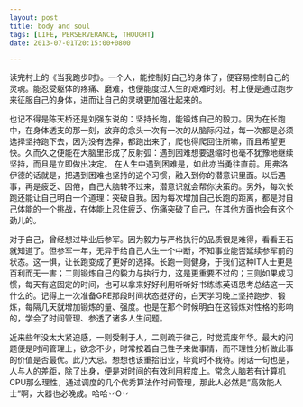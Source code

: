```yaml
---
layout: post
title: body and soul
tags: [LIFE, PERSERVERANCE, THOUGHT]
date: 2013-07-01T20:15:00+0800

---
```


读完村上的《当我跑步时》。一个人，能控制好自己的身体了，便容易控制自己的灵魂。能忍受躯体的疼痛、磨难，也便能度过人生的艰难时刻。村上便是通过跑步来征服自己的身体，进而让自己的灵魂更加强壮起来的。

也记不得是陈天桥还是刘强东说的：坚持长跑，能锻炼自己的毅力。因为在长跑中，在身体透支的那一刻，放弃的念头一次有一次的从脑际闪过，每一次都是必须选择坚持跑下去，因为没有选择，都跑出来了，爬也得爬回住所嘛，而且希望更快。久而久之便能在大脑里形成了反射弧：遇到困难想要退缩时也毫不犹豫地继续坚持，而且是立即做出决定。 在人生中遇到困难是，如此亦当勇往直前。用弗洛伊德的话就是，把遇到困难也坚持的这个习惯，融入到你的潜意识里面。以后遇事，再是疲乏、困倦，自己大脑转不过来，潜意识就会帮你决策的。另外，每次长跑还能让自己明白一个道理：突破自我。因为每次增加自己长跑的距离，都是对自己体能的一个挑战，在体能上忍住疲乏、伤痛突破了自己，在其他方面也会有这个劲儿的。  

对于自己，曾经想过毕业后参军。因为毅力与严格执行的品质很是难得，看看王石就知道了。但参军一年，无异于给自己人生一个中断，不知事业能否延续参军前的状态。这一惧，让长跑变成了更好的选择。长跑一则健身，于我们这种IT人士更是百利而无一害；二则锻炼自己的毅力与执行力，这是更重要不过的；三则如果成习惯，每天有这固定的时间，也可以拿来好好利用听听好书练练英语思考总结这一天什么的。记得上一次准备GRE那段时间状态挺好的，白天学习晚上坚持跑步、锻炼，每隔几天就增加锻炼的量、强度。也是在那个时候明白在这锻炼对性格的影响的，学会了时间管理、参透了诸多人生问题。

近来些年没太大紧迫感，一则受制于人，二则疏于律己，时觉荒废年华。最大的问题便是时间管理上，欲念不少，时常按着自己性子来做事情，而不理性分析做此事的价值是否最优。此乃大忌。想想也该重拾旧业，毕竟时不我待。闲话一句也是，人与人的差距，除了出身，便是对时间的有效利用程度上。常念人脑若有计算机CPU那么理性，通过调度的几个优秀算法作时间管理，那此人必然是“高效能人士”啊，大器也必晚成。哈哈丷O丷